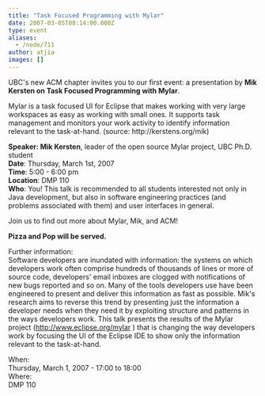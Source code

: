 ```yaml
---
title: "Task Focused Programming with Mylar"
date: 2007-03-05T08:14:00.000Z
type: event
aliases:
  - /node/711
author: atjia
images: []
---
```


<div class="field field-name-body field-type-text-with-summary field-label-hidden"><div class="field-items"><div class="field-item even"><p>UBC&apos;s new ACM chapter invites you to our first event: a presentation by <strong>Mik Kersten on Task Focused Programming with Mylar</strong>.</p>
<p>Mylar is a task focused UI for Eclipse that makes working with very large workspaces as easy as working with small ones. It supports task management and monitors your work activity to identify information relevant to the task-at-hand. (source: http://kerstens.org/mik)</p>
<p><strong>Speaker: Mik Kersten</strong>, leader of the open source Mylar project, UBC Ph.D. student<br>
<strong>Date</strong>: Thursday, March 1st, 2007<br>
<strong>Time</strong>: 5:00 - 6:00 pm<br>
<strong>Location</strong>: DMP 110<br>
<strong>Who</strong>: You! This talk is recommended to all students interested not only in Java development, but also in software engineering practices (and problems associated with them) and user interfaces in general.</p>
<p>Join us to find out more about Mylar, Mik, and ACM!</p>
<p><strong>Pizza and Pop will be served.</strong></p>
<p>Further information:<br>
Software developers are inundated with information: the systems on which developers work often comprise hundreds of thousands of lines or more of source code, developers&apos; email inboxes are clogged with notifications of new bugs reported and so on. Many of the tools developers use have been engineered to present and deliver this information as fast as possible. Mik&apos;s research aims to reverse this trend by presenting just the information a developer needs when they need it by exploiting structure and patterns in the ways developers work. This talk presents the results of the Mylar project (<a href="https://www.eclipse.org/mylar">http://www.eclipse.org/mylar</a> ) that is changing the way developers work by focusing the UI of the Eclipse IDE to show only the information relevant to the task-at-hand.</p>
</div></div></div><div class="field field-name-field-dates field-type-datetime field-label-above"><div class="field-label">When:&#xA0;</div><div class="field-items"><div class="field-item even"><span class="date-display-single">Thursday, March 1, 2007 - <span class="date-display-range"><span class="date-display-start">17:00</span> to <span class="date-display-end">18:00</span></span></span></div></div></div><div class="field field-name-field-location field-type-text field-label-above"><div class="field-label">Where:&#xA0;</div><div class="field-items"><div class="field-item even">DMP 110</div></div></div>    <footer>
          </footer>